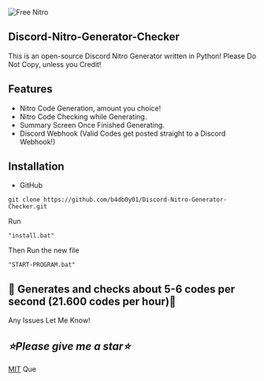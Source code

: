 ![Free Nitro](https://raw.githubusercontent.com/b4db0y01/Discord-Nitro-Generator-Checker/main/Free%20Nitro.jpeg)
## Discord-Nitro-Generator-Checker
This is an open-source Discord Nitro Generator written in Python! Please Do Not Copy, unless you Credit!
## Features
+ Nitro Code Generation, amount you choice!
+ Nitro Code Checking while Generating.
+ Summary Screen Once Finished Generating.
+ Discord Webhook (Valid Codes get posted straight to a Discord Webhook!)
## Installation
+ GitHub 
```
git clone https://github.com/b4db0y01/Discord-Nitro-Generator-Checker.git
```
Run 
```
"install.bat"
``` 
Then Run the new file
```
"START-PROGRAM.bat"
```
## **🎁 Generates and checks about 5-6 codes per second (21.600 codes per hour)🎁**
Any Issues Let Me Know!

## *⭐Please give me a star⭐*

[MIT](LICENSE) Que
